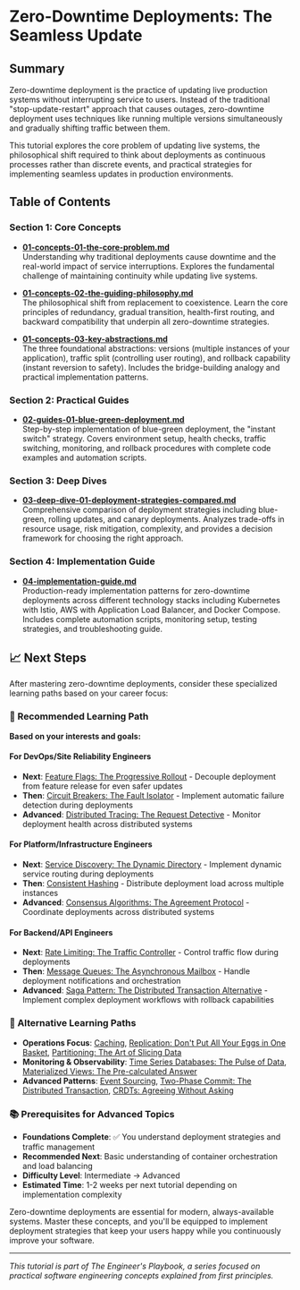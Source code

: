 # Zero-Downtime Deployments: The Seamless Update

## Summary

Zero-downtime deployment is the practice of updating live production systems without interrupting service to users. Instead of the traditional "stop-update-restart" approach that causes outages, zero-downtime deployment uses techniques like running multiple versions simultaneously and gradually shifting traffic between them.

This tutorial explores the core problem of updating live systems, the philosophical shift required to think about deployments as continuous processes rather than discrete events, and practical strategies for implementing seamless updates in production environments.

## Table of Contents

### Section 1: Core Concepts
- **[01-concepts-01-the-core-problem.md](01-concepts-01-the-core-problem.md)**  
  Understanding why traditional deployments cause downtime and the real-world impact of service interruptions. Explores the fundamental challenge of maintaining continuity while updating live systems.

- **[01-concepts-02-the-guiding-philosophy.md](01-concepts-02-the-guiding-philosophy.md)**  
  The philosophical shift from replacement to coexistence. Learn the core principles of redundancy, gradual transition, health-first routing, and backward compatibility that underpin all zero-downtime strategies.

- **[01-concepts-03-key-abstractions.md](01-concepts-03-key-abstractions.md)**  
  The three foundational abstractions: versions (multiple instances of your application), traffic split (controlling user routing), and rollback capability (instant reversion to safety). Includes the bridge-building analogy and practical implementation patterns.

### Section 2: Practical Guides
- **[02-guides-01-blue-green-deployment.md](02-guides-01-blue-green-deployment.md)**  
  Step-by-step implementation of blue-green deployment, the "instant switch" strategy. Covers environment setup, health checks, traffic switching, monitoring, and rollback procedures with complete code examples and automation scripts.

### Section 3: Deep Dives
- **[03-deep-dive-01-deployment-strategies-compared.md](03-deep-dive-01-deployment-strategies-compared.md)**  
  Comprehensive comparison of deployment strategies including blue-green, rolling updates, and canary deployments. Analyzes trade-offs in resource usage, risk mitigation, complexity, and provides a decision framework for choosing the right approach.

### Section 4: Implementation Guide
- **[04-implementation-guide.md](04-implementation-guide.md)**  
  Production-ready implementation patterns for zero-downtime deployments across different technology stacks including Kubernetes with Istio, AWS with Application Load Balancer, and Docker Compose. Includes complete automation scripts, monitoring setup, testing strategies, and troubleshooting guide.

## 📈 Next Steps

After mastering zero-downtime deployments, consider these specialized learning paths based on your career focus:

### 🎯 Recommended Learning Path

**Based on your interests and goals:**

#### For DevOps/Site Reliability Engineers
- **Next**: [Feature Flags: The Progressive Rollout](../feature-flags-the-progressive-rollout/README.md) - Decouple deployment from feature release for even safer updates
- **Then**: [Circuit Breakers: The Fault Isolator](../circuit-breakers-the-fault-isolator/README.md) - Implement automatic failure detection during deployments
- **Advanced**: [Distributed Tracing: The Request Detective](../distributed-tracing-the-request-detective/README.md) - Monitor deployment health across distributed systems

#### For Platform/Infrastructure Engineers
- **Next**: [Service Discovery: The Dynamic Directory](../service-discovery-the-dynamic-directory/README.md) - Implement dynamic service routing during deployments
- **Then**: [Consistent Hashing](../consistent-hashing/README.md) - Distribute deployment load across multiple instances
- **Advanced**: [Consensus Algorithms: The Agreement Protocol](../consensus-algorithms-the-agreement-protocol/README.md) - Coordinate deployments across distributed systems

#### For Backend/API Engineers
- **Next**: [Rate Limiting: The Traffic Controller](../rate-limiting-the-traffic-controller/README.md) - Control traffic flow during deployments
- **Then**: [Message Queues: The Asynchronous Mailbox](../message-queues-the-asynchronous-mailbox/README.md) - Handle deployment notifications and orchestration
- **Advanced**: [Saga Pattern: The Distributed Transaction Alternative](../saga-pattern-the-distributed-transaction-alternative/README.md) - Implement complex deployment workflows with rollback capabilities

### 🔗 Alternative Learning Paths

- **Operations Focus**: [Caching](../caching/README.md), [Replication: Don't Put All Your Eggs in One Basket](../replication-dont-put-all-your-eggs-in-one-basket/README.md), [Partitioning: The Art of Slicing Data](../partitioning-the-art-of-slicing-data/README.md)
- **Monitoring & Observability**: [Time Series Databases: The Pulse of Data](../time-series-databases-the-pulse-of-data/README.md), [Materialized Views: The Pre-calculated Answer](../materialized-views-the-pre-calculated-answer/README.md)
- **Advanced Patterns**: [Event Sourcing](../event-sourcing/README.md), [Two-Phase Commit: The Distributed Transaction](../two-phase-commit-the-distributed-transaction/README.md), [CRDTs: Agreeing Without Asking](../crdts-agreeing-without-asking/README.md)

### 📚 Prerequisites for Advanced Topics

- **Foundations Complete**: ✅ You understand deployment strategies and traffic management
- **Recommended Next**: Basic understanding of container orchestration and load balancing
- **Difficulty Level**: Intermediate → Advanced
- **Estimated Time**: 1-2 weeks per next tutorial depending on implementation complexity

Zero-downtime deployments are essential for modern, always-available systems. Master these concepts, and you'll be equipped to implement deployment strategies that keep your users happy while you continuously improve your software.

---

*This tutorial is part of The Engineer's Playbook, a series focused on practical software engineering concepts explained from first principles.*